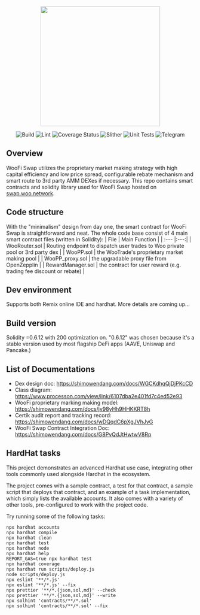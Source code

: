 <br>
<p align="center"><img src="http://woofi.iamkun.com/_nuxt/img/8993400.png" width="320" /></p>

<div align="center">
  <a href="https://github.com/woonetwork/woofi_swap_smart_contracts/actions/workflows/build.yml" style="text-decoration:none;">
    <img src="https://github.com/woonetwork/woofi_swap_smart_contracts/actions/workflows/build.yml/badge.svg" alt='Build' />
  </a>
  <a href='https://github.com/woonetwork/woofi_swap_smart_contracts/actions/workflows/lint.yml' style="text-decoration:none;">
    <img src='https://github.com/woonetwork/woofi_swap_smart_contracts/actions/workflows/lint.yml/badge.svg' alt='Lint' />
  </a>
  <a href='https://coveralls.io/github/dydxprotocol/solo' style="text-decoration:none;">
    <img src='https://coveralls.io/repos/github/dydxprotocol/solo/badge.svg?t=toKMwT' alt='Coverage Status' />
  </a>
  <a href='https://github.com/woonetwork/woofi_swap_smart_contracts/actions/workflows/slither.yml' style="text-decoration:none;">
    <img src='https://github.com/woonetwork/woofi_swap_smart_contracts/actions/workflows/slither.yml/badge.svg' alt='Slither' />
  </a>
  <a href='https://github.com/woonetwork/woofi_swap_smart_contracts/actions/workflows/unit_tests.yml' style="text-decoration:none;">
    <img src='https://github.com/woonetwork/woofi_swap_smart_contracts/actions/workflows/unit_tests.yml/badge.svg' alt='Unit Tests' />
  </a>
  <a href='https://t.me/woonetwork' style="text-decoration:none;">
    <img src='https://img.shields.io/badge/chat-on%20telegram-9cf.svg?longCache=true' alt='Telegram' />
  </a>
</div>

>

## Overview

WooFi Swap utilizes the proprietary market making strategy with high capital efficiency and low price spread, configurable rebate mechanism and smart route to 3rd party AMM DEXes if necessary. This repo contains smart contracts and solidity library used for WooFi Swap hosted on [swap.woo.network](https://swap.woo.network).

## Code structure

With the "minimalism" design from day one, the smart contract for WooFi Swap is straightforward and neat. The whole code base consist of 4 main smart contract files (written in Solidity):
| File | Main Function |
| :--- |:---:|
| WooRouter.sol | Routing endpoint to dispatch user trades to Woo private pool or 3rd party dex |
| WooPP.sol | the WooTrade's proprietary market making pool |
| WooPP_proxy.sol | the upgradable proxy file from OpenZepplin |
| RewardManager.sol | the contract for user reward (e.g. trading fee discount or rebate) |

## Dev environment

Supports both Remix online IDE and hardhat. More details are coming up...

## Build version

Solidity =0.6.12 with 200 optimization on. "0.6.12" was chosen because it's a stable version used by most flagship DeFi apps (AAVE, Uniswap and Pancake.)

## List of Documentations

- Dex design doc: https://shimowendang.com/docs/WGCKdhqQjDjPKcCD
- Class diagram: https://www.processon.com/view/link/6107dba2e401fd7c4ed52e93
- WooFi proprietary marking making model: https://shimowendang.com/docs/jv98yHh9HHKKRT8h
- Certik audit report and tracking record: https://shimowendang.com/docs/wDQqdC6pXgJVhJvG
- WooFi Swap Contract Integration Doc: https://shimowendang.com/docs/G8PvQdJtHwtwV8Rp

## HardHat tasks

This project demonstrates an advanced Hardhat use case, integrating other tools commonly used alongside Hardhat in the ecosystem.

The project comes with a sample contract, a test for that contract, a sample script that deploys that contract, and an example of a task implementation, which simply lists the available accounts. It also comes with a variety of other tools, pre-configured to work with the project code.

Try running some of the following tasks:

```shell
npx hardhat accounts
npx hardhat compile
npx hardhat clean
npx hardhat test
npx hardhat node
npx hardhat help
REPORT_GAS=true npx hardhat test
npx hardhat coverage
npx hardhat run scripts/deploy.js
node scripts/deploy.js
npx eslint '**/*.js'
npx eslint '**/*.js' --fix
npx prettier '**/*.{json,sol,md}' --check
npx prettier '**/*.{json,sol,md}' --write
npx solhint 'contracts/**/*.sol'
npx solhint 'contracts/**/*.sol' --fix
```
